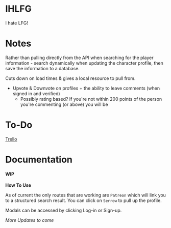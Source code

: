 # IHLFG

I hate LFG!

# Notes

Rather than pulling directly from the API when searching for the player information - search dynamically when updating the character profile, then save the information to a database.

Cuts down on load times & gives a local resource to pull from.

- Upvote & Downvote on profiles + the ability to leave comments (when signed in and verified)
  - Possibly rating based? If you're not within 200 points of the person you're commenting (or above) you will be

<!--  -->

# To-Do

[Trello](https://trello.com/b/qTFZ9bVa/ihlfg)

# Documentation

#### **WIP**

**How To Use**

As of current the only routes that are working are `Patreon` which will link you to a structured search result. You can click on `Serrow` to pull up the profile.

Modals can be accessed by clicking Log-in or Sign-up.

_More Updates to come_
